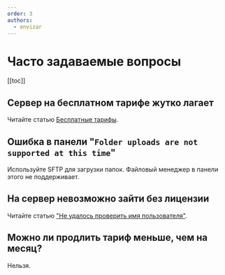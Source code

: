 ```yaml
---
order: 3
authors:
  - envizar
---
```


# Часто задаваемые вопросы

[[toc]]

## Сервер на бесплатном тарифе жутко лагает

Читайте статью [Бесплатные тарифы](free).

## Ошибка в панели "`Folder uploads are not supported at this time`"

Используйте SFTP для загрузки папок. Файловый менеджер в панели этого не поддерживает.

## На сервер невозможно зайти без лицензии

Читайте статью ["Не удалось проверить имя пользователя"](/minecraft/online-mode).

## Можно ли продлить тариф меньше, чем на месяц?

Нельзя.
